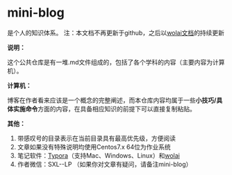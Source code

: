 # mini-blog

是个人的知识体系。
注：本文档不再更新于github，之后以[wolai文档](https://www.wolai.com/tengfei-xy/acLQ73ZSwSvmYoXV8B64uz)的持续更新


**说明：**

这个公共仓库是有一堆.md文件组成的，包括了各个学科的内容（主要内容为计算机）。



**计算机：**

博客在作者看来应该是一个概念的完整阐述，而本仓库内容均属于一些**小技巧/具体实施命令**方面的内容，在具备相应知识的前提下可以直接复制粘贴。



**其他：**

1. 带感叹号的目录表示在当前目录具有最高优先级，方便阅读
2. 文章如果没有特殊说明均使用Centos7.x 64位为作业系统
3. 笔记软件：[Typora](https://typora.io)（支持Mac、Windows、Linux）和[wolai](https://www.wolai.com/)
4. 作者微信：SXL--LP   （如果你对文章有疑问，请备注mini-blog）
